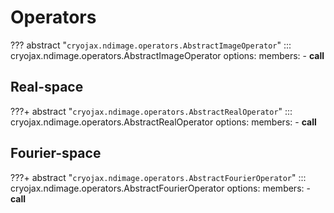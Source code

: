 # Operators

??? abstract "`cryojax.ndimage.operators.AbstractImageOperator`"
    ::: cryojax.ndimage.operators.AbstractImageOperator
        options:
            members:
                - __call__

## Real-space

???+ abstract "`cryojax.ndimage.operators.AbstractRealOperator`"
    ::: cryojax.ndimage.operators.AbstractRealOperator
        options:
            members:
                - __call__

## Fourier-space

???+ abstract "`cryojax.ndimage.operators.AbstractFourierOperator`"
    ::: cryojax.ndimage.operators.AbstractFourierOperator
        options:
            members:
                - __call__
